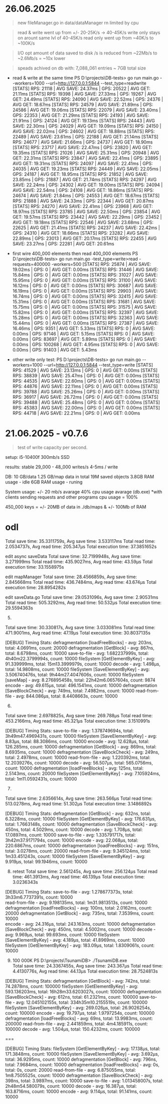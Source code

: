 # 26.06.2025

> new fileManager.go in data/dataManager
> rn limited by cpu

> read & write went up from +/- 20-25K/s -> 40-45K/s
> write only stays on arount same lvl of 40-45K/s
> read only went up from ~40K/s to ~100K/s

> I/O opt
> amount of data saved to disk /s is reduced from ~22Mb/s to ~2.6Mb/s = ~10x lower

> speads achived on db with: 7_088_061 entries ~ 7GB total size

* read & write at the same time
PS D:\projects\DB-tests> go run main.go --workers=1000 --url=http://127.0.0.1:5844 --test_type=readwrite
[STATS] RPS: 21118 | AVG SAVE: 24.37ms | GPS: 20522 | AVG GET: 21.11ms
[STATS] RPS: 19398 | AVG SAVE: 27.33ms | GPS: 19267 | AVG GET: 24.49ms
[STATS] RPS: 24090 | AVG SAVE: 22.52ms | GPS: 24376 | AVG GET: 18.67ms
[STATS] RPS: 24579 | AVG SAVE: 21.89ms | GPS: 24586 | AVG GET: 19.06ms
[STATS] RPS: 22079 | AVG SAVE: 23.40ms | GPS: 22353 | AVG GET: 21.29ms
[STATS] RPS: 24193 | AVG SAVE: 21.91ms | GPS: 24124 | AVG GET: 19.13ms
[STATS] RPS: 24443 | AVG SAVE: 22.30ms | GPS: 24029 | AVG GET: 19.09ms
[STATS] RPS: 24150 | AVG SAVE: 22.02ms | GPS: 24602 | AVG GET: 18.88ms
[STATS] RPS: 22489 | AVG SAVE: 23.61ms | GPS: 22188 | AVG GET: 21.14ms
[STATS] RPS: 24677 | AVG SAVE: 21.66ms | GPS: 24737 | AVG GET: 18.90ms
[STATS] RPS: 23717 | AVG SAVE: 22.47ms | GPS: 23820 | AVG GET: 19.35ms
[STATS] RPS: 21026 | AVG SAVE: 25.31ms | GPS: 20948 | AVG GET: 22.31ms
[STATS] RPS: 23847 | AVG SAVE: 22.41ms | GPS: 23895 | AVG GET: 19.31ms
[STATS] RPS: 24097 | AVG SAVE: 22.41ms | GPS: 24035 | AVG GET: 19.23ms
[STATS] RPS: 24449 | AVG SAVE: 22.05ms | GPS: 24187 | AVG GET: 18.95ms
[STATS] RPS: 21852 | AVG SAVE: 23.85ms | GPS: 21887 | AVG GET: 21.74ms
[STATS] RPS: 24297 | AVG SAVE: 22.24ms | GPS: 24302 | AVG GET: 19.00ms
[STATS] RPS: 24094 | AVG SAVE: 22.54ms | GPS: 24108 | AVG GET: 18.86ms
[STATS] RPS: 24674 | AVG SAVE: 21.84ms | GPS: 24553 | AVG GET: 18.67ms
[STATS] RPS: 21888 | AVG SAVE: 24.33ms | GPS: 22344 | AVG GET: 20.87ms
[STATS] RPS: 24270 | AVG SAVE: 22.41ms | GPS: 23968 | AVG GET: 18.97ms
[STATS] RPS: 23785 | AVG SAVE: 22.50ms | GPS: 23854 | AVG GET: 19.57ms
[STATS] RPS: 23442 | AVG SAVE: 22.29ms | GPS: 23452 | AVG GET: 19.18ms
[STATS] RPS: 22546 | AVG SAVE: 23.68ms | GPS: 22625 | AVG GET: 21.41ms
[STATS] RPS: 24237 | AVG SAVE: 22.42ms | GPS: 24310 | AVG GET: 18.66ms
[STATS] RPS: 23282 | AVG SAVE: 22.89ms | GPS: 23013 | AVG GET: 20.17ms
[STATS] RPS: 22455 | AVG SAVE: 23.27ms | GPS: 22281 | AVG GET: 20.61ms

* first wire 400_000 elements then read 400_000 elements
PS D:\projects\DB-tests> go run main.go -test_type=write>read -requests=400000 -workers=500
[STATS] RPS: 25874 | AVG SAVE: 19.02ms | GPS: 0 | AVG GET: 0.00ms
[STATS] RPS: 31446 | AVG SAVE: 15.84ms | GPS: 0 | AVG GET: 0.00ms
[STATS] RPS: 31027 | AVG SAVE: 15.95ms | GPS: 0 | AVG GET: 0.00ms
[STATS] RPS: 31100 | AVG SAVE: 16.12ms | GPS: 0 | AVG GET: 0.00ms
[STATS] RPS: 30687 | AVG SAVE: 16.19ms | GPS: 0 | AVG GET: 0.00ms
[STATS] RPS: 29903 | AVG SAVE: 16.74ms | GPS: 0 | AVG GET: 0.00ms
[STATS] RPS: 32415 | AVG SAVE: 15.31ms | GPS: 0 | AVG GET: 0.00ms
[STATS] RPS: 31681 | AVG SAVE: 15.75ms | GPS: 0 | AVG GET: 0.00ms
[STATS] RPS: 31575 | AVG SAVE: 15.82ms | GPS: 0 | AVG GET: 0.00ms
[STATS] RPS: 32397 | AVG SAVE: 15.28ms | GPS: 0 | AVG GET: 0.00ms
[STATS] RPS: 32363 | AVG SAVE: 15.44ms | GPS: 0 | AVG GET: 0.00ms
[STATS] RPS: 27387 | AVG SAVE: 16.46ms | GPS: 9351 | AVG GET: 5.33ms
[STATS] RPS: 0 | AVG SAVE: 0.00ms | GPS: 97146 | AVG GET: 5.15ms
[STATS] RPS: 0 | AVG SAVE: 0.00ms | GPS: 83697 | AVG GET: 5.89ms
[STATS] RPS: 0 | AVG SAVE: 0.00ms | GPS: 100268 | AVG GET: 4.95ms
[STATS] RPS: 0 | AVG SAVE: 0.00ms | GPS: 91403 | AVG GET: 5.43ms

* other write only test:
PS D:\projects\DB-tests> go run main.go --workers=1000 --url=http://127.0.0.1:5844 --test_type=write
[STATS] RPS: 41529 | AVG SAVE: 23.13ms | GPS: 0 | AVG GET: 0.00ms
[STATS] RPS: 38839 | AVG SAVE: 25.47ms | GPS: 0 | AVG GET: 0.00ms
[STATS] RPS: 44535 | AVG SAVE: 22.60ms | GPS: 0 | AVG GET: 0.00ms
[STATS] RPS: 44876 | AVG SAVE: 22.11ms | GPS: 0 | AVG GET: 0.00ms
[STATS] RPS: 39788 | AVG SAVE: 25.26ms | GPS: 0 | AVG GET: 0.00ms
[STATS] RPS: 36917 | AVG SAVE: 26.72ms | GPS: 0 | AVG GET: 0.00ms
[STATS] RPS: 39488 | AVG SAVE: 25.48ms | GPS: 0 | AVG GET: 0.00ms
[STATS] RPS: 45383 | AVG SAVE: 22.00ms | GPS: 0 | AVG GET: 0.00ms
[STATS] RPS: 44718 | AVG SAVE: 22.21ms | GPS: 0 | AVG GET: 0.00ms

# 21.06.2025 - v0.7.6

> test of write capacity per second.

setup:
i5-10400f
300mb/s SSD

results:
stable 29_000 - 48_000 writes/s
4-5ms / write

DB:
10 GB/data
1.25 GB/map data
in total 19M saved objects
3.8GB RAM usage - idle
6GB RAM usage - runing

System usage:
+/- 20 mb/s avarage
40% cpu usage avarage (db.exe)
*with clients sending requests and other programs cpu usage = 100%

450_000 keys = +/- 20MB of data in ./db/maps & +/- 100Mb of RAM

# odl
Total save time: 35.3311759s, Avg save time: 3.533117ms
Total read time: 2.0534737s, Avg read time: 205.347µs
Total execution time: 37.3851652s

edit async saveData
Total save time: 32.7199948s, Avg save time: 3.271999ms
Total read time: 435.9027ms, Avg read time: 43.59µs
Total execution time: 33.1558975s

edit mapManager
Total save time: 28.4566859s, Avg save time: 2.845668ms
Total read time: 436.7484ms, Avg read time: 43.674µs
Total execution time: 28.8954282s

edit saveData.go
Total save time: 29.0531096s, Avg save time: 2.90531ms
Total read time: 505.3292ms, Avg read time: 50.532µs
Total execution time: 29.5594363s

5. 
Total save time: 30.330817s, Avg save time: 3.033081ms
Total read time: 471.9001ms, Avg read time: 47.19µs
Total execution time: 30.8037135s

[DEBUG] Timing Stats:
defragmentation [loadFreeBlocks] - avg: 203ns, total: 4.0691ms, count: 20000
defragmentation [GetBlock] - avg: 867ns, total: 8.6798ms, count: 10000
save-to-file - avg: 1.682237999s, total: 4h40m22.3799994s, count: 10000
fileSystem [GetElementByKey] - avg: 91.339999ms, total: 15m13.3999979s, count: 10000
decode - avg: 1.498µs, total: 14.9808ms, count: 10000
fileSystem [SaveElementByKey] - avg: 3.506740476s, total: 9h44m27.4047606s, count: 10000
fileSystem [saveMap] - avg: 8.276895458s, total: 22h42m6.0657604s, count: 9874
encode - avg: 49.615µs, total: 496.1541ms, count: 10000
defragmentation [SaveBlockCheck] - avg: 749ns, total: 7.4982ms, count: 10000
read-from-file - avg: 844.086µs, total: 8.4408663s, count: 10000

6. 
Total save time: 2.6978825s, Avg save time: 269.788µs
Total read time: 453.2166ms, Avg read time: 45.321µs
Total execution time: 3.1510991s

[DEBUG] Timing Stats:
save-to-file - avg: 1.378749694s, total: 3h49m47.4969431s, count: 10000
fileSystem [SaveElementByKey] - avg: 8.83µs, total: 88.3086ms, count: 10000
encode - avg: 12.628µs, total: 126.285ms, count: 10000
defragmentation [GetBlock] - avg: 869ns, total: 8.6935ms, count: 10000
defragmentation [SaveBlockCheck] - avg: 249ns, total: 2.4978ms, count: 10000
read-from-file - avg: 1.220392ms, total: 12.2039276s, count: 10000
decode - avg: 56.507µs, total: 565.0756ms, count: 10000
defragmentation [loadFreeBlocks] - avg: 125ns, total: 2.5143ms, count: 20000
fileSystem [GetElementByKey] - avg: 7.105924ms, total: 1m11.0592431s, count: 10000

7. 
Total save time: 2.6356614s, Avg save time: 263.566µs
Total read time: 513.0278ms, Avg read time: 51.302µs
Total execution time: 3.1486892s

[DEBUG] Timing Stats:
defragmentation [GetBlock] - avg: 632ns, total: 6.3228ms, count: 10000
fileSystem [GetElementByKey] - avg: 176.631µs, total: 1.7663148s, count: 10000
defragmentation [SaveBlockCheck] - avg: 450ns, total: 4.5029ms, count: 10000
decode - avg: 1.708µs, total: 17.0897ms, count: 10000
save-to-file - avg: 1.335791717s, total: 3h42m37.9171794s, count: 10000
encode - avg: 22.068µs, total: 220.6867ms, count: 10000
defragmentation [loadFreeBlocks] - avg: 151ns, total: 3.0278ms, count: 20000
read-from-file - avg: 9.345124ms, total: 1m33.451243s, count: 10000
fileSystem [SaveElementByKey] - avg: 9.919µs, total: 99.1946ms, count: 10000

8. retest
Total save time: 2.561245s, Avg save time: 256.124µs
Total read time: 461.3913ms, Avg read time: 46.139µs
Total execution time: 3.0236343s

[DEBUG] Timing Stats:
save-to-file - avg: 1.278677373s, total: 3h33m6.7737391s, count: 10000      
read-from-file - avg: 9.198135ms, total: 1m31.9813513s, count: 10000        
defragmentation [loadFreeBlocks] - avg: 100ns, total: 2.0162ms, count: 20000
defragmentation [GetBlock] - avg: 735ns, total: 7.3539ms, count: 10000      
encode - avg: 24.316µs, total: 243.163ms, count: 10000
defragmentation [SaveBlockCheck] - avg: 450ns, total: 4.5002ms, count: 10000
decode - avg: 9.969µs, total: 99.693ms, count: 10000
fileSystem [SaveElementByKey] - avg: 4.189µs, total: 41.8969ms, count: 10000
fileSystem [GetElementByKey] - avg: 183.09µs, total: 1.8309061s, count: 10000

9. 100 000K
PS D:\projects\TsunamiDB> ./TsunamiDB.exe     
Total save time: 24.3367455s, Avg save time: 243.367µs
Total read time: 4.4130776s, Avg read time: 44.13µs
Total execution time: 28.7524813s

[DEBUG] Timing Stats:
defragmentation [GetBlock] - avg: 742ns, total: 74.2878ms, count: 100000
fileSystem [GetElementByKey] - avg: 593.136203ms, total: 16h28m33.6203027s, count: 100000
defragmentation [SaveBlockCheck] - avg: 612ns, total: 61.2321ms, count: 100000
save-to-file - avg: 12.045102155s, total: 334h35m10.2155519s, count: 100000
fileSystem [SaveElementByKey] - avg: 269.026µs, total: 26.9026254s, count: 100000
encode - avg: 19.797µs, total: 1.9797254s, count: 100000
defragmentation [loadFreeBlocks] - avg: 69ns, total: 13.9983ms, count: 200000
read-from-file - avg: 2.441859ms, total: 4m4.185911s, count: 100000
decode - avg: 1.504µs, total: 150.4232ms, count: 100000


===

[DEBUG] Timing Stats:
fileSystem [GetElementByKey] - avg: 17.138µs, total: 171.3848ms, count: 10000
fileSystem [SaveElementByKey] - avg: 3.692µs, total: 36.9295ms, count: 10000
defragmentation [GetBlock] - avg: 796ns, total: 7.9684ms, count: 10000
defragmentation [loadFreeBlocks] - avg: 0s, total: 0s, count: 20000
read-from-file - avg: 6.875055ms, total: 1m8.7505525s, count: 10000
defragmentation [SaveBlockCheck] - avg: 398ns, total: 3.9897ms, count: 10000
save-to-file - avg: 1.013458007s, total: 2h48m54.580079s, count: 10000
decode - avg: 16.387µs, total: 163.8716ms, count: 10000
encode - avg: 9.114µs, total: 91.141ms, count: 10000